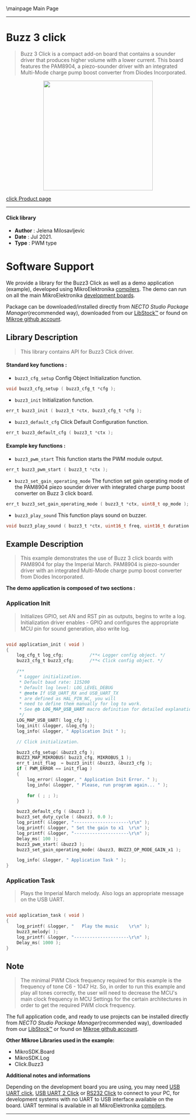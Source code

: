 \mainpage Main Page

---
# Buzz 3 click

> Buzz 3 Click is a compact add-on board that contains a sounder driver that produces higher volume with a lower current. This board features the PAM8904, 
a piezo-sounder driver with an integrated Multi-Mode charge pump boost converter from Diodes Incorporated. 

<p align="center">
  <img src="https://download.mikroe.com/images/click_for_ide/buzz3_click.png" height=300px>
</p>

[click Product page](https://www.mikroe.com/buzz-3-click)

---


#### Click library

- **Author**        : Jelena Milosavljevic
- **Date**          : Jul 2021.
- **Type**          : PWM type


# Software Support

We provide a library for the Buzz3 Click
as well as a demo application (example), developed using MikroElektronika
[compilers](https://www.mikroe.com/necto-studio).
The demo can run on all the main MikroElektronika [development boards](https://www.mikroe.com/development-boards).

Package can be downloaded/installed directly from *NECTO Studio Package Manager*(recommended way), downloaded from our [LibStock&trade;](https://libstock.mikroe.com) or found on [Mikroe github account](https://github.com/MikroElektronika/mikrosdk_click_v2/tree/master/clicks).

## Library Description

> This library contains API for Buzz3 Click driver.

#### Standard key functions :

- `buzz3_cfg_setup` Config Object Initialization function.
```c
void buzz3_cfg_setup ( buzz3_cfg_t *cfg );
```

- `buzz3_init` Initialization function.
```c
err_t buzz3_init ( buzz3_t *ctx, buzz3_cfg_t *cfg );
```

- `buzz3_default_cfg` Click Default Configuration function.
```c
err_t buzz3_default_cfg ( buzz3_t *ctx );
```

#### Example key functions :

- `buzz3_pwm_start` This function starts the PWM module output.
```c
err_t buzz3_pwm_start ( buzz3_t *ctx );
```

- `buzz3_set_gain_operating_mode` The function set gain operating mode of the PAM8904 piezo sounder driver with integrated charge pump boost converter on Buzz 3 click board.
```c
err_t buzz3_set_gain_operating_mode ( buzz3_t *ctx, uint8_t op_mode );
```

- `buzz3_play_sound` This function plays sound on buzzer.
```c
void buzz3_play_sound ( buzz3_t *ctx, uint16_t freq, uint16_t duration );
```

## Example Description

> This example demonstrates the use of Buzz 3 click boards with PAM8904 for play the Imperial March.
PAM8904 is piezo-sounder driver with an integrated Multi-Mode charge pump boost converter from Diodes Incorporated. 

**The demo application is composed of two sections :**

### Application Init

> Initializes GPIO, set AN and RST pin as outputs, begins to write a log. 
> Initialization driver enables - GPIO and configures the appropriate MCU pin for 
> sound generation, also write log.

```c

void application_init ( void ) 
{
    log_cfg_t log_cfg;          /**< Logger config object. */
    buzz3_cfg_t buzz3_cfg;      /**< Click config object. */

    /** 
     * Logger initialization.
     * Default baud rate: 115200
     * Default log level: LOG_LEVEL_DEBUG
     * @note If USB_UART_RX and USB_UART_TX 
     * are defined as HAL_PIN_NC, you will 
     * need to define them manually for log to work. 
     * See @b LOG_MAP_USB_UART macro definition for detailed explanation.
     */
    LOG_MAP_USB_UART( log_cfg );
    log_init( &logger, &log_cfg );
    log_info( &logger, " Application Init " );

    // Click initialization.

    buzz3_cfg_setup( &buzz3_cfg );
    BUZZ3_MAP_MIKROBUS( buzz3_cfg, MIKROBUS_1 );
    err_t init_flag  = buzz3_init( &buzz3, &buzz3_cfg );
    if ( PWM_ERROR == init_flag ) 
    {
        log_error( &logger, " Application Init Error. " );
        log_info( &logger, " Please, run program again... " );

        for ( ; ; );
    }

    buzz3_default_cfg ( &buzz3 );
    buzz3_set_duty_cycle ( &buzz3, 0.0 );
    log_printf( &logger, "---------------------\r\n" );
    log_printf( &logger, " Set the gain to x1  \r\n" );
    log_printf( &logger, "---------------------\r\n" );
    Delay_ms( 100 );
    buzz3_pwm_start( &buzz3 );
    buzz3_set_gain_operating_mode( &buzz3, BUZZ3_OP_MODE_GAIN_x1 );

    log_info( &logger, " Application Task " );
}

```

### Application Task

> Plays the Imperial March melody. Also logs an appropriate message on the USB UART.

```c

void application_task ( void ) 
{
    log_printf( &logger, "   Play the music    \r\n" );
    buzz3_melody( );
    log_printf( &logger, "---------------------\r\n" );
    Delay_ms( 1000 );
}

```

## Note

> The minimal PWM Clock frequency required for this example is the frequency of tone C6 - 1047 Hz. 
> So, in order to run this example and play all tones correctly, the user will need to decrease 
> the MCU's main clock frequency in MCU Settings for the certain architectures
> in order to get the required PWM clock frequency.

The full application code, and ready to use projects can be installed directly from *NECTO Studio Package Manager*(recommended way), downloaded from our [LibStock&trade;](https://libstock.mikroe.com) or found on [Mikroe github account](https://github.com/MikroElektronika/mikrosdk_click_v2/tree/master/clicks).

**Other Mikroe Libraries used in the example:**

- MikroSDK.Board
- MikroSDK.Log
- Click.Buzz3

**Additional notes and informations**

Depending on the development board you are using, you may need
[USB UART click](https://www.mikroe.com/usb-uart-click),
[USB UART 2 Click](https://www.mikroe.com/usb-uart-2-click) or
[RS232 Click](https://www.mikroe.com/rs232-click) to connect to your PC, for
development systems with no UART to USB interface available on the board. UART
terminal is available in all MikroElektronika
[compilers](https://shop.mikroe.com/compilers).

---
